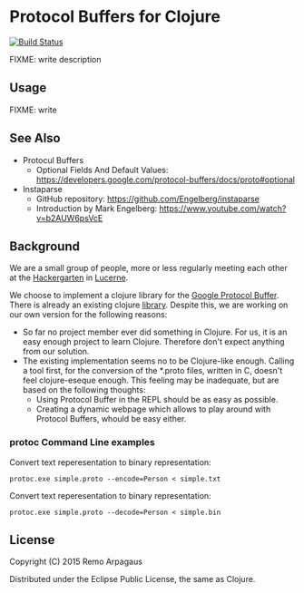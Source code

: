 # Protocol Buffers for Clojure
[![Build Status](https://travis-ci.org/arpagaus/clj-protobuf.svg?branch=master)](https://travis-ci.org/arpagaus/clj-protobuf)

FIXME: write description

## Usage

FIXME: write

## See Also
- Protocul Buffers
  - Optional Fields And Default Values: https://developers.google.com/protocol-buffers/docs/proto#optional
- Instaparse
  - GitHub repository: https://github.com/Engelberg/instaparse
  - Introduction by Mark Engelberg: https://www.youtube.com/watch?v=b2AUW6psVcE

## Background
We are a small group of people, more or less regularly meeting each other at the [Hackergarten](http://hackergarten.net) in [Lucerne](http://www.meetup.com/hackergarten-luzern).

We choose to implement a clojure library for the [Google Protocol Buffer](https://developers.google.com/protocol-buffers). There is already an existing clojure [library](https://github.com/ninjudd/clojure-protobuf). Despite this, we are working on our own version for the following reasons:

- So far no project member ever did something in Clojure. For us, it is an easy enough project to learn Clojure. Therefore don't expect anything from our solution.
- The existing implementation seems no to be Clojure-like enough. Calling a tool first, for the conversion of the *.proto files, written in C, doesn't feel clojure-eseque enough. This feeling may be inadequate, but are based on the following thoughts:
  - Using Protocol Buffer in the REPL should be as easy as possible.
  - Creating a dynamic webpage which allows to play around with Protocol Buffers, whould be easy either.

### protoc Command Line examples

Convert text reperesentation to binary representation:
```
protoc.exe simple.proto --encode=Person < simple.txt
```
Convert text reperesentation to binary representation:
```
protoc.exe simple.proto --decode=Person < simple.bin
```

## License

Copyright (C) 2015 Remo Arpagaus

Distributed under the Eclipse Public License, the same as Clojure.
